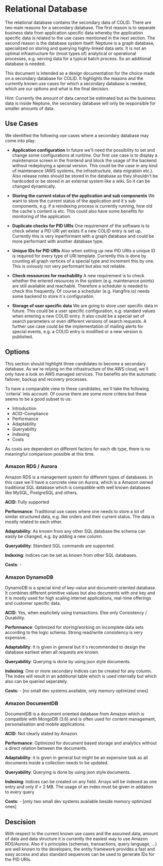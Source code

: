 # Relational Database

The relational database contains the secondary data of COLID. There are two main reasons for a secondary database. The first reason is to separate business data from application specific data whereby the application specific data is related to the use cases mentioned in the next section. The second reason is the database system itself: Neptune is a graph database, specialized on storing and querying highly-linked data sets. It is not an optimal infrastructure for (most types of) analytical or operational processes, e.g. serving data for a typical batch process. So an additional database is needed.

This document is intended as a design documentation for the choice made on a secondary database for COLID. It highlights the reasons and the currently known use cases for which a secondary database is needed, which are our options and what is the final decision. 

Hint: Currently the amount of data cannot be estimated but as the business data is inside Neptune, the secondary database will only be responsible for smaller amounts of data.

## Use Cases

We identified the following use cases where a secondary database may come into play:

+ 	**Application configuration**
	In future we'll need the possibility to set and change some configurations at runtime. Our first use case is to display a maintenance screen in the frontend and block the usage of the backend without redeploying a special version. This could be the case in any kind of maintenance (AWS systems, the infrastructure, data migration etc.).
	Also release notes should be stored in the database as they shouldn't be hardcoded or be stored in an external system like a wiki. So it can be changed dynamically.
	
+ 	**Storing the current status of the application and sub components**
	We want to store the current status of the application and it´s sub components, e.g. if a reindexing process is currently running, how old the cache´s content is etc. This could also have some benefits for monitoring of the application.
	
+ **Duplicate checks for PID URIs**
	One requirement of the software is to check wheter a PID URI yet exists if a new COLID entry is set up. Currently this is very inperformant with a graph database and could be more performant with another database type.  

+	**Unique IDs for PID URIs**
	Also when setting up new PID URIs a unique ID is required for every type of URI template.  Currently this is done by counting all graph vertices of a special type and increment this by one. This is oviously not very performant but also not  reliable.
	
+ 	**Check ressources for reachability**
	A new requirement is to check whether the entered resources in the system (e.g. maintenance points) are still available and reachable. Therefore a scheduler is needed to check this frequently. Of course a scheduler (e.g. Hangfire.io) needs some backend to store it´s configuraiton.
	
+	**Storage of user specific data**
	We are going to store user specific data in future. This could be a user specific configuration, e.g. standard values when entering a new COLID entry. It also could be a special set of search parameters or even different versions of search requests. A further use case could be the implementation of mailing alerts for special events, e.g. a COLID entry is modified or a new version is published.

## Options

This section should highlight three candidates to become a secondary database. As we´re relying on the infrastructure of the AWS cloud, we´ll only have a look on AWS managed services. The benefits are  the automatic failover, backup and recovery processes.

To have a comparable view to these candidates, we´ll take the following 'criteria' into account. Of course there are some more critera but these seems to be a good subset to us:

+ Introduction
+ ACID-Compliance
+ Performance
+ Adaptability
+ Queryability
+ Indexing
+ Costs

As costs are dependent on different factors for each db type, there is no meaningful comparison possible at this time.

### Amazon RDS / Aurora

Amazon RDS is a management system for different types of databases. In this case we´ll have a concrete view on Aurora, which is a Amazon owned traditional SQL database which is compatible with well known databases like MySQL, PostgreSQL and others.

**ACID**: Fully supported

**Performance**: Traditional use cases where one needs to store a lot of similar structured data, e.g. like orders and their current status. The data is mostly related to each other.

**Adaptability**: As known from any other SQL database the schema can easily be changed, e.g. by adding a new column.

**Queryability**: Standard SQL commands are supported.

**Indexing**: Indices can be set as known from other SQL databases.

**Costs**: -

### Amazon DynamoDB

DynamoDB is a special kind of key-value and document-oriented database. It combines different primitive values but also documents with one key and it is mostly used for high scaling internet applications, real-time offerings and customer specific data.

**ACID**: Yes, when explicitely using transactions. Else only Consistency / Durability.

**Performance**: Optimized for storing/working on incomplete data sets according to the logic schema. Strong read/write consistency is very expensive.

**Adaptability**: It is given in general but it´s recommended to design the database earliest when all requests are known.

**Queryability**: Querying is done by using  json style documents. 

**Indexing**: One or more secondary indices can be created for any column. The index will result in an additional table which is used internally but which also can be queried seperately.

**Costs**: - [no small dev systems available, only memory optimized ones]

### Amazon DocumentDB

DocumentDB is a document oriented database from Amazon which is compatible with MongoDB (3.6) and is often used for content management, personalisation and mobile applications.

**ACID**: Not clearly stated by Amazon.

**Performance**: Optimized for document based storage and analytics without a direct relation between the documents.

**Adaptability**: it is given in general but might be an expensive task as all documents inside a collection needs to be updated.

**Queryability**: Querying is done by using  json style documents. 

**Indexing**: Indices can be created on any field. Arrays will be indexed as one entry and only if < 2 MB. The usage of an index must be given in addation to every query

**Costs**: - [only two small dev systems available beside memory optimized ones]

## Descision

With respect to the current known use cases and the assumed data, amount of data and data structure it is currently the easiest way to use Amazon RDS/Aurora. Also it´s principles (schemas, transactions, query language, ...) are well known to the developers, the entity framework provides a fast and easy access and also standard sequences can be used to generate IDs for the PID URIs.
